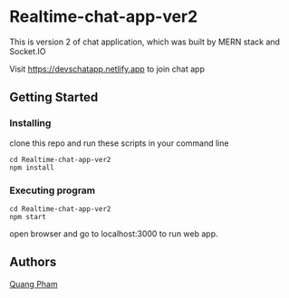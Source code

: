 # Realtime-chat-app-ver2
This is version 2 of chat application, which was built by MERN stack and Socket.IO

Visit https://devschatapp.netlify.app to join chat app 

## Getting Started 

### Installing
 clone this repo and run these scripts in your command line
```
cd Realtime-chat-app-ver2
npm install 
```
### Executing program 
```
cd Realtime-chat-app-ver2
npm start
```
open browser and go to localhost:3000 to run web app.

## Authors

[Quang Pham](https://github.com/quangpham919)
